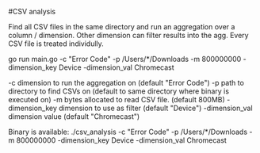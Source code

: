 #CSV analysis

Find all CSV files in the same directory and run an aggregation over a column / dimension. Other dimension can filter results into the agg.
Every CSV file is treated individully. 

go run main.go -c "Error Code" -p /Users/*/Downloads -m 800000000 -dimension_key Device -dimension_val Chromecast

-c               dimension to run the aggregation on (default "Error Code")
-p               path to directory to find CSVs on (default to same directory where binary is executed on)
-m               bytes allocated to read CSV file. (default  800MB)
-dimension_key   dimension to use as filter (default "Device")
-dimension_val   dimension value (default "Chromecast")

Binary is available:
./csv_analysis  -c "Error Code" -p /Users/*/Downloads -m 800000000 -dimension_key Device -dimension_val Chromecast
